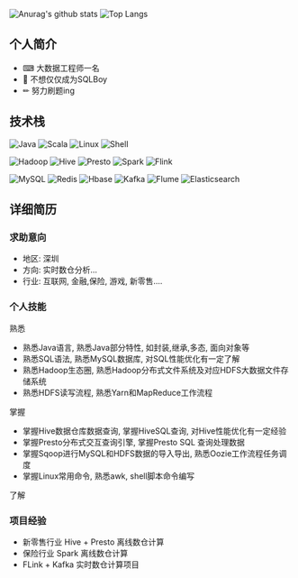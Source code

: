 
![Anurag's github stats](https://github-readme-stats.vercel.app/api?username=jface001&hide_border&show_icons=true&theme=vue)
![Top Langs](https://github-readme-stats.vercel.app/api/top-langs/?username=jface001&layout=compact&theme=vue)

## 个人简介
- ⌨ 大数据工程师一名
- 👦 不想仅仅成为SQLBoy  
- ✏  努力刷题ing

## 技术栈
![Java](https://img.shields.io/badge/-Java-192133?style=flat-square&logo=java&logoColor=white)
![Scala](https://img.shields.io/badge/-Scala-192133?style=flat-square&logo=scala&logoColor=white)
![Linux](https://img.shields.io/badge/-Linux-192133?style=flat-square&logo=linux&logoColor=white)
![Shell](https://img.shields.io/badge/-Shell-192133?style=flat-square&logo=shell&logoColor=white)

![Hadoop](https://img.shields.io/badge/-Hadoop-192133?style=flat-square&logo=apache-hadoop&logoColor=white)
![Hive](https://img.shields.io/badge/-Hive-192133?style=flat-square&logo=apache-hive&logoColor=white)
![Presto](https://img.shields.io/badge/-Presto-192133?style=flat-square&logo=presto&logoColor=white)
![Spark](https://img.shields.io/badge/-Spark-192133?style=flat-square&logo=apache-spark&logoColor=white)
![Flink](https://img.shields.io/badge/-Flink-192133?style=flat-square&logo=apache-flink&logoColor=white)

![MySQL](https://img.shields.io/badge/-MySQL-192133?style=flat-square&logo=mysql&logoColor=white)
![Redis](https://img.shields.io/badge/-Redis-192133?style=flat-square&logo=redis&logoColor=white)
![Hbase](https://img.shields.io/badge/-Hbase-192133?style=flat-square&logo=apache-hbase&logoColor=white)
![Kafka](https://img.shields.io/badge/-Kafka-192133?style=flat-square&logo=apache-kafka&logoColor=white)
![Flume](https://img.shields.io/badge/-Sqoop-192133?style=flat-square&logo=apache-sqoop&logoColor=white)
![Elasticsearch](https://img.shields.io/badge/-ES-192133?style=flat-square&logo=elasticsearch&logoColor=white)


## 详细简历
### 求助意向
- 地区: 深圳
- 方向: 实时数仓分析...
- 行业: 互联网, 金融,保险, 游戏, 新零售....
### 个人技能
熟悉 
- 熟悉Java语言, 熟悉Java部分特性, 如封装,继承,多态, 面向对象等
- 熟悉SQL语法, 熟悉MySQL数据库, 对SQL性能优化有一定了解 
- 熟悉Hadoop生态圈, 熟悉Hadoop分布式文件系统及对应HDFS大数据文件存储系统
- 熟悉HDFS读写流程, 熟悉Yarn和MapReduce工作流程

掌握
- 掌握Hive数据仓库数据查询, 掌握HiveSQL查询, 对Hive性能优化有一定经验
- 掌握Presto分布式交互查询引擎, 掌握Presto SQL 查询处理数据
- 掌握Sqoop进行MySQL和HDFS数据的导入导出, 熟悉Oozie工作流程任务调度
- 掌握Linux常用命令, 熟悉awk, shell脚本命令编写  

了解  

### 项目经验
- 新零售行业 Hive + Presto 离线数仓计算
- 保险行业 Spark 离线数仓计算
- FLink + Kafka 实时数仓计算项目





